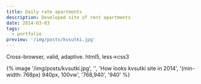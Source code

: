 ```yaml
---
title: Daily rate apartments
description: Developed site of rent apartments
date: 2014-03-03
tags:
  - portfolio
preview: '/img/posts/kvsutki.jpg'
---
```


Cross-browser, valid, adaptive. html5, less->css3

{% image '/img/posts/kvsutki.jpg', '', 'How looks kvsutki site in 2014', '(min-width: 768px) 940px, 100vw', '768,940', '940' %}
